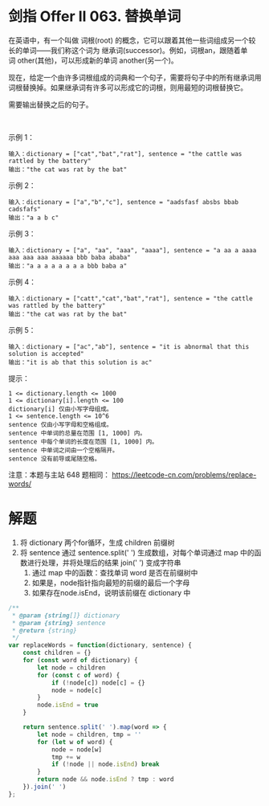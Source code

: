 # 剑指 Offer II 063. 替换单词

在英语中，有一个叫做 词根(root) 的概念，它可以跟着其他一些词组成另一个较长的单词——我们称这个词为 继承词(successor)。例如，词根an，跟随着单词 other(其他)，可以形成新的单词 another(另一个)。

现在，给定一个由许多词根组成的词典和一个句子，需要将句子中的所有继承词用词根替换掉。如果继承词有许多可以形成它的词根，则用最短的词根替换它。

需要输出替换之后的句子。

 

示例 1：
```
输入：dictionary = ["cat","bat","rat"], sentence = "the cattle was rattled by the battery"
输出："the cat was rat by the bat"
```
示例 2：
```
输入：dictionary = ["a","b","c"], sentence = "aadsfasf absbs bbab cadsfafs"
输出："a a b c"
```
示例 3：
```
输入：dictionary = ["a", "aa", "aaa", "aaaa"], sentence = "a aa a aaaa aaa aaa aaa aaaaaa bbb baba ababa"
输出："a a a a a a a a bbb baba a"
```
示例 4：
```
输入：dictionary = ["catt","cat","bat","rat"], sentence = "the cattle was rattled by the battery"
输出："the cat was rat by the bat"
```
示例 5：
```
输入：dictionary = ["ac","ab"], sentence = "it is abnormal that this solution is accepted"
输出："it is ab that this solution is ac"
```

提示：
```
1 <= dictionary.length <= 1000
1 <= dictionary[i].length <= 100
dictionary[i] 仅由小写字母组成。
1 <= sentence.length <= 10^6
sentence 仅由小写字母和空格组成。
sentence 中单词的总量在范围 [1, 1000] 内。
sentence 中每个单词的长度在范围 [1, 1000] 内。
sentence 中单词之间由一个空格隔开。
sentence 没有前导或尾随空格。
```

注意：本题与主站 648 题相同： https://leetcode-cn.com/problems/replace-words/

# 解题
1. 将 dictionary 两个for循环，生成 children 前缀树
2. 将 sentence 通过 sentence.split(' ') 生成数组，对每个单词通过 map 中的函数进行处理，并将处理后的结果 join(' ') 变成字符串
   1. 通过 map 中的函数：查找单词 word 是否在前缀树中
   2. 如果是，node指针指向最短的前缀的最后一个字母
   3. 如果存在node.isEnd，说明该前缀在 dictionary 中
```js
/**
 * @param {string[]} dictionary
 * @param {string} sentence
 * @return {string}
 */
var replaceWords = function(dictionary, sentence) {
    const children = {}
    for (const word of dictionary) {
        let node = children
        for (const c of word) {
            if (!node[c]) node[c] = {}
            node = node[c]
        }
        node.isEnd = true
    }

    return sentence.split(' ').map(word => {
        let node = children, tmp = ''
        for (let w of word) {
            node = node[w]
            tmp += w
            if (!node || node.isEnd) break          
        }
        return node && node.isEnd ? tmp : word
    }).join(' ')
};
```
